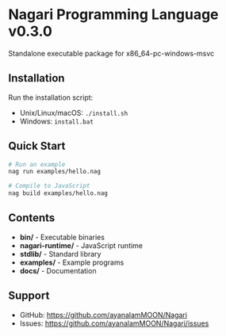 # Nagari Programming Language v0.3.0

Standalone executable package for x86_64-pc-windows-msvc

## Installation

Run the installation script:
- Unix/Linux/macOS: `./install.sh`
- Windows: `install.bat`

## Quick Start

```bash
# Run an example
nag run examples/hello.nag

# Compile to JavaScript
nag build examples/hello.nag
```

## Contents

- **bin/** - Executable binaries
- **nagari-runtime/** - JavaScript runtime
- **stdlib/** - Standard library
- **examples/** - Example programs
- **docs/** - Documentation

## Support

- GitHub: https://github.com/ayanalamMOON/Nagari
- Issues: https://github.com/ayanalamMOON/Nagari/issues
